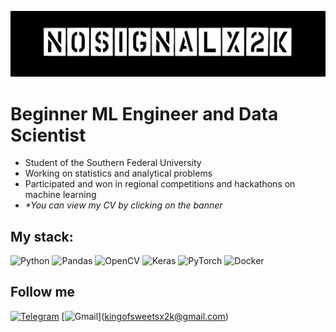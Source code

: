 [![Header](./no_signal.png)](./rezume_81935699.pdf)
# Beginner ML Engineer and Data Scientist
- Student of the Southern Federal University
- Working on statistics and analytical problems
- Participated and won in regional competitions and hackathons on machine learning
- _*You can view my CV by clicking on the banner_

## My stack:
![Python](https://img.shields.io/badge/-Python-090909?style=for-the-badge&logo=Python)
![Pandas](https://img.shields.io/badge/-Pandas-090909?style=for-the-badge&logo=Pandas)
![OpenCV](https://img.shields.io/badge/-OpenCV-090909?style=for-the-badge&logo=OpenCV)
![Keras](https://img.shields.io/badge/-Keras-090909?style=for-the-badge&logo=Keras)
![PyTorch](https://img.shields.io/badge/-PyTorch-090909?style=for-the-badge&logo=PyTorch)
![Docker](https://img.shields.io/badge/-Docker-090909?style=for-the-badge&logo=Docker)

## Follow me
[![Telegram](https://img.shields.io/badge/-Telegram-090909?style=for-the-badge&logo=Telegram)](https://t.me/nosignalx2k)
[![Gmail](https://img.shields.io/badge/-Gmail-090909?style=for-the-badge&logo=Gmail)](<a href="mailto:kingofsweetsx2k@gmail.com">kingofsweetsx2k@gmail.com</a>)
